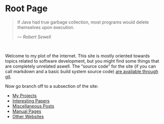 # Root Page

> If Java had true garbage collection, most programs would delete themselves
> upon execution.
>
> — _Robert Sewell_

<br />

Welcome to my plot of the internet.  This site is mostly oriented towards topics
related to software development, but you might find some things that are
completely unrelated aswell.  The “source code” for the site (if you can call
markdown and a basic build system source code) [are available through git][1].

Now go branch off to a subsection of the site:

  - [My Projects][2]
  - [Interesting Papers][3]
  - [Miscellaneous Posts][4]
  - [Manual Pages][5]
  - [Other Websites][6]

[1]: https://git.thomasvoss.com/thomasvoss.com
[2]: /en/code
[3]: /en/doc
[4]: /en/etc
[5]: /en/man
[6]: /en/www
